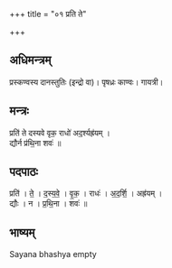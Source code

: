 +++
title = "०१ प्रति ते"

+++
## अधिमन्त्रम्
प्रस्कण्वस्य दानस्तुतिः (इन्द्रो वा)। पृषध्रः काण्वः। गायत्री।

## मन्त्रः
प्रति॑ ते दस्यवे वृक॒ राधो॑ अद॒र्श्यह्र॑यम् ।  
द्यौर्न प्र॑थि॒ना शवः॑ ॥

## पदपाठः
प्रति॑ । ते॒ । द॒स्य॒वे॒ । वृ॒क॒ । राधः॑ । अ॒द॒र्शि॒ । अह्र॑यम् ।  
द्यौः । न । प्र॒थि॒ना । शवः॑ ॥

## भाष्यम्
Sayana bhashya empty